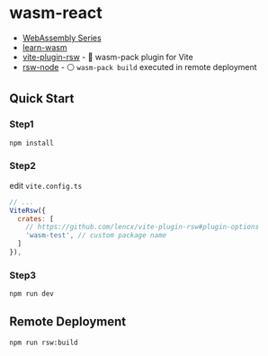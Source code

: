 # wasm-react

- [WebAssembly Series](https://github.com/lencx/z/discussions/22)
- [learn-wasm](https://github.com/lencx/learn-wasm)
- [vite-plugin-rsw](https://github.com/lencx/vite-plugin-rsw) - 🦀 wasm-pack plugin for Vite
- [rsw-node](https://github.com/lencx/rsw-node) - ⚪️ `wasm-pack build` executed in remote deployment

## Quick Start

### Step1

```bash
npm install
```

### Step2

edit `vite.config.ts`

```js
// ...
ViteRsw({
  crates: [
    // https://github.com/lencx/vite-plugin-rsw#plugin-options
    'wasm-test', // custom package name
  ]
}),
```

### Step3

```bash
npm run dev
```

## Remote Deployment

```bash
npm run rsw:build
```
